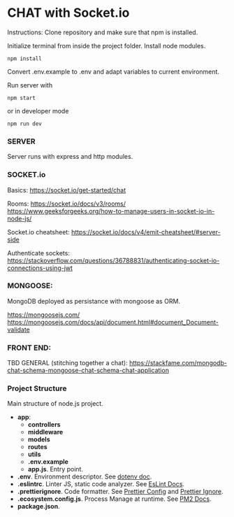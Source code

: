 # CHAT with Socket.io

Instructions:
Clone repository and make sure that npm is installed.

Initialize terminal from inside the project folder.
Install node modules.

```
npm install

```
Convert .env.example to .env and adapt variables to current environment.

Run server with

```
npm start
```

or in developer mode

```
npm run dev
```
### SERVER

Server runs with express and http modules.

### SOCKET.io



Basics:
https://socket.io/get-started/chat

Rooms:
https://socket.io/docs/v3/rooms/
https://www.geeksforgeeks.org/how-to-manage-users-in-socket-io-in-node-js/

Socket.io cheatsheet:
https://socket.io/docs/v4/emit-cheatsheet/#server-side

Authenticate sockets:
https://stackoverflow.com/questions/36788831/authenticating-socket-io-connections-using-jwt


### MONGOOSE:

MongoDB deployed as persistance with mongoose as ORM.

https://mongoosejs.com/
https://mongoosejs.com/docs/api/document.html#document_Document-validate

### FRONT END:

TBD
GENERAL (stitching together a chat):
https://stackfame.com/mongodb-chat-schema-mongoose-chat-schema-chat-application
### Project Structure

Main structure of node.js project. 

- <b>app</b>:
    - <b>controllers</b> 
    - <b>middleware</b>
    - <b>models</b>
    - <b>routes</b>
    - <b>utils</b>
    - <b>.env.example</b>
    - <b>app.js</b>. Entry point.
- <b>.env</b>. Environment descriptor. See [dotenv doc](https://www.npmjs.com/package/dotenv).
- <b>.eslintrc</b>. Linter JS, static code analyzer. See [EsLint Docs](https://eslint.org/docs/user-guide/configuring/configuration-files).
- <b>.prettierignore</b>. Code formatter. See [Prettier Config](https://prettier.io/docs/en/configuration.html) and [Prettier Ignore](https://prettier.io/docs/en/ignore.html).
- <b>.ecosystem.config.js</b>. Process Manage at runtime. See [PM2 Docs](https://pm2.keymetrics.io/).
- <b>package.json</b>.










